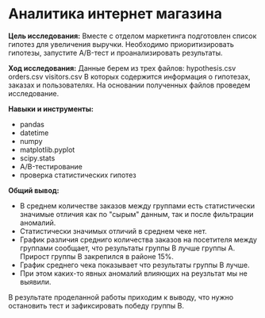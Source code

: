# Аналитика интернет магазина

**Цель исследования:** Вместе с отделом маркетинга подготовлен список гипотез для увеличения выручки. Необходимо приоритизировать гипотезы, запустите A/B-тест и проанализировать результаты.

**Ход исследования:**
Данные берем из трех файлов:
hypothesis.csv
orders.csv
visitors.csv
В которых содержится информация о гипотезах, заказах и пользователях. На основании полученных файлов проведем исследование.

**Навыки и инструменты:**
- pandas
- datetime
- numpy
- matplotlib.pyplot
- scipy.stats
- A/B-тестирование
- проверка статистических гипотез

**Общий вывод:**

- В среднем количестве заказов между группами есть статистически значимые отличия как по "сырым" данным, так и после фильтрации аномалий.
- Статистически значимых отличий в среднем чеке нет.
- График различия средниго количества заказов на посетителя между группами сообщает, что результаты группы B лучше группы A. Прирост группы В закрепился в районе 15%.
- График среднего чека показывает что результаты группы В лучше.
- При этом каких-то явных аномалий влияющих на реузльтат мы не выявили.

В результате проделанной работы приходим к выводу, что нужно остановить тест и зафиксировать победу группы В.